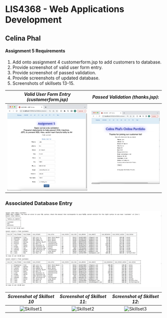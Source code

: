 
# LIS4368 - Web Applications Development

## Celina Phal

#### Assignment 5 Requirements

1. Add onto assignment 4 customerform.jsp to add customers to database. 
2. Provide screenshot of valid user form entry.
3. Provide screenshot of passed validation.
4. Provide screenshots of updated database.
5. Screenshots of skillsets 13-15.


| *Valid User Form Entry (customerform.jsp)*      | *Passed Validation (thanks.jsp)*: | 
| :----:       |    :----:   |
| ![Skillset1](img/img1.png)   | ![Skillset2](img/img2.png) |


### Associated Database Entry
![Skillset1](img/img3.png)





| *Screenshot of Skillset 10*      | *Screenshot of Skillset 11*: | *Screenshot of Skillset 12*:     |
| :----:       |    :----:   |          :----: |
| ![Skillset1](img/q10.png)   | ![Skillset2](img/q11.png) | ![Skillset3](img/q12.png) |

